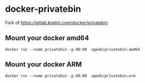 # docker-privatebin
Fork of https://gitlab.koehn.com/docker/privatebin


## Mount your docker amd64

```
docker run --name privatebin -p 80:80  ugeek/privatebin:amd64
```


## Mount your docker ARM

```
docker run --name privatebin -p 80:80  ugeek/privatebin:arm
```
